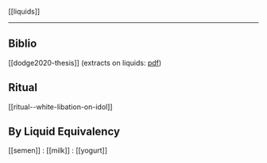 [[liquids]]
***
## Biblio
[[dodge2020-thesis]] (extracts on liquids: [pdf](dodge2020-thesis-liquids-2-3-4.pdf))

## Ritual
[[ritual--white-libation-on-idol]]

## By Liquid Equivalency
[[semen]] : [[milk]] : [[yogurt]]